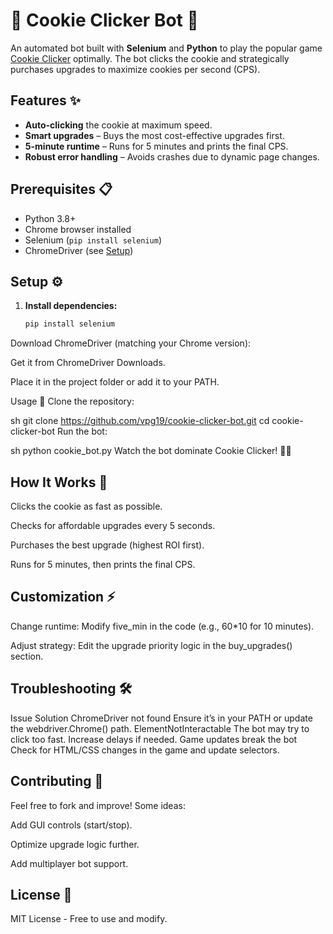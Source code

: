 # 🍪 Cookie Clicker Bot 🤖

An automated bot built with **Selenium** and **Python** to play the popular game [Cookie Clicker](http://orteil.dashnet.org/experiments/cookie/) optimally. The bot clicks the cookie and strategically purchases upgrades to maximize cookies per second (CPS).

## Features ✨
- **Auto-clicking** the cookie at maximum speed.
- **Smart upgrades** – Buys the most cost-effective upgrades first.
- **5-minute runtime** – Runs for 5 minutes and prints the final CPS.
- **Robust error handling** – Avoids crashes due to dynamic page changes.

## Prerequisites 📋
- Python 3.8+
- Chrome browser installed
- Selenium (`pip install selenium`)
- ChromeDriver (see [Setup](#setup))

## Setup ⚙️
1. **Install dependencies:**
   ```sh
   pip install selenium
Download ChromeDriver (matching your Chrome version):

Get it from ChromeDriver Downloads.

Place it in the project folder or add it to your PATH.

Usage 🚀
Clone the repository:

sh
git clone https://github.com/vpg19/cookie-clicker-bot.git
cd cookie-clicker-bot
Run the bot:

sh
python cookie_bot.py
Watch the bot dominate Cookie Clicker! 🍪🔥

## How It Works 🤖
Clicks the cookie as fast as possible.

Checks for affordable upgrades every 5 seconds.

Purchases the best upgrade (highest ROI first).

Runs for 5 minutes, then prints the final CPS.

## Customization ⚡
Change runtime: Modify five_min in the code (e.g., 60*10 for 10 minutes).

Adjust strategy: Edit the upgrade priority logic in the buy_upgrades() section.

## Troubleshooting 🛠️
Issue	Solution
ChromeDriver not found	Ensure it’s in your PATH or update the webdriver.Chrome() path.
ElementNotInteractable	The bot may try to click too fast. Increase delays if needed.
Game updates break the bot	Check for HTML/CSS changes in the game and update selectors.

## Contributing 🤝
Feel free to fork and improve! Some ideas:

Add GUI controls (start/stop).

Optimize upgrade logic further.

Add multiplayer bot support.

## License 📄
MIT License - Free to use and modify.
